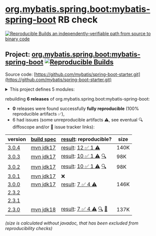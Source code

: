 [org.mybatis.spring.boot:mybatis-spring-boot](https://central.sonatype.com/artifact/org.mybatis.spring.boot/mybatis-spring-boot/versions) RB check
=======

[![Reproducible Builds](https://reproducible-builds.org/images/logos/rb.svg) an independently-verifiable path from source to binary code](https://reproducible-builds.org/)

## Project: [org.mybatis.spring.boot:mybatis-spring-boot](https://central.sonatype.com/artifact/org.mybatis.spring.boot/mybatis-spring-boot/versions) [![Reproducible Builds](https://img.shields.io/endpoint?url=https://raw.githubusercontent.com/jvm-repo-rebuild/reproducible-central/master/content/org/mybatis/spring/boot/badge.json)](https://github.com/jvm-repo-rebuild/reproducible-central/blob/master/content/org/mybatis/spring/boot/README.md)

Source code: [https://github.com/mybatis/spring-boot-starter.git](https://github.com/mybatis/spring-boot-starter.git)

<details><summary>This project defines 5 modules:</summary>

* [org.mybatis.spring.boot:mybatis-spring-boot](https://central.sonatype.com/artifact/org.mybatis.spring.boot/mybatis-spring-boot/overview)
* [org.mybatis.spring.boot:mybatis-spring-boot-autoconfigure](https://central.sonatype.com/artifact/org.mybatis.spring.boot/mybatis-spring-boot-autoconfigure/overview)
* [org.mybatis.spring.boot:mybatis-spring-boot-starter](https://central.sonatype.com/artifact/org.mybatis.spring.boot/mybatis-spring-boot-starter/overview)
* [org.mybatis.spring.boot:mybatis-spring-boot-starter-test](https://central.sonatype.com/artifact/org.mybatis.spring.boot/mybatis-spring-boot-starter-test/overview)
* [org.mybatis.spring.boot:mybatis-spring-boot-test-autoconfigure](https://central.sonatype.com/artifact/org.mybatis.spring.boot/mybatis-spring-boot-test-autoconfigure/overview)
</details>

rebuilding **6 releases** of org.mybatis.spring.boot:mybatis-spring-boot:
- **0** releases were found successfully **fully reproducible** (100% reproducible artifacts :white_check_mark:),
- 6 had issues (some unreproducible artifacts :warning:, see eventual :mag: diffoscope and/or :memo: issue tracker links):

| version | [build spec](/BUILDSPEC.md) | [result](https://reproducible-builds.org/docs/jvm/): reproducible? | size |
| -- | --------- | ------ | -- |
| [3.0.4](https://central.sonatype.com/artifact/org.mybatis.spring.boot/mybatis-spring-boot/3.0.4/pom) | [mvn jdk17](mybatis-spring-boot-3.0.4.buildspec) | [result](mybatis-spring-boot-3.0.4.buildinfo): [12 :white_check_mark:  1 :warning:](mybatis-spring-boot-3.0.4.buildcompare) | 140K |
| [3.0.3](https://central.sonatype.com/artifact/org.mybatis.spring.boot/mybatis-spring-boot/3.0.3/pom) | [mvn jdk17](mybatis-spring-boot-3.0.3.buildspec) | [result](mybatis-spring-boot-3.0.3.buildinfo): [10 :white_check_mark:  1 :warning:](mybatis-spring-boot-3.0.3.buildcompare) [:mag:](mybatis-spring-boot-3.0.3.diffoscope) | 98K |
| [3.0.2](https://central.sonatype.com/artifact/org.mybatis.spring.boot/mybatis-spring-boot/3.0.2/pom) | [mvn jdk17](mybatis-spring-boot-3.0.2.buildspec) | [result](mybatis-spring-boot-3.0.2.buildinfo): [10 :white_check_mark:  1 :warning:](mybatis-spring-boot-3.0.2.buildcompare) [:mag:](mybatis-spring-boot-3.0.2.diffoscope) | 98K |
| [3.0.1](https://central.sonatype.com/artifact/org.mybatis.spring.boot/mybatis-spring-boot/3.0.1/pom) | [mvn jdk17](mybatis-spring-boot-3.0.1.buildspec) | :x: | |
| [3.0.0](https://central.sonatype.com/artifact/org.mybatis.spring.boot/mybatis-spring-boot/3.0.0/pom) | [mvn jdk17](mybatis-spring-boot-3.0.0.buildspec) | [result](mybatis-spring-boot-3.0.0.buildinfo): [7 :white_check_mark:  4 :warning:](mybatis-spring-boot-3.0.0.buildcompare) | 146K |
| [2.3.2](https://central.sonatype.com/artifact/org.mybatis.spring.boot/mybatis-spring-boot/2.3.2/pom) | | | |
| [2.3.1](https://central.sonatype.com/artifact/org.mybatis.spring.boot/mybatis-spring-boot/2.3.1/pom) | | | |
| [2.3.0](https://central.sonatype.com/artifact/org.mybatis.spring.boot/mybatis-spring-boot/2.3.0/pom) | [mvn jdk18](mybatis-spring-boot-2.3.0.buildspec) | [result](mybatis-spring-boot-2.3.0.buildinfo): [7 :white_check_mark:  4 :warning:](mybatis-spring-boot-2.3.0.buildcompare) [:mag:](mybatis-spring-boot-2.3.0.diffoscope) [:memo:](https://github.com/mybatis/spring-boot-starter/pull/759) | 137K |

<i>(size is calculated without javadoc, that has been excluded from reproducibility checks)</i>

